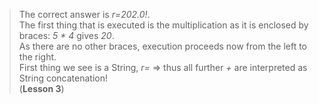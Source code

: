> The correct answer is _r=202.0!_.  
> The first thing that is executed is the multiplication as it is enclosed by braces: _5 * 4_ gives _20_.  
> As there are no other braces, execution proceeds now from the left to the right.  
> First thing we see is a String, _r=_ => thus all further _+_ are interpreted as String concatenation!  
> (**Lesson 3**)
